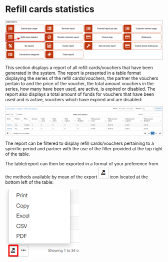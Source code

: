 Refill cards statistics
================

![Refill cards statistics](1.png)

This section displays a report of all refill cards/vouchers that have been generated in the system. The report is presented in a table format displaying the series of the refill cards/vouchers, the partner the vouchers pertain to and the price of the voucher, the total amount vouchers in the series, how many have been used, are active, is expired or disabled. The report also displays a total amount of funds for vouchers that have been used and is active, vouchers which have expired and are disabled:

![Vouchers](2.png)

The report can be filtered to display refill cards/vouchers pertaining to a specific period and partner with the use of the filter provided at the top right of the table.

The table/report can then be exported in a format of your preference from the methods available by mean of the export <icon class="image-icon">![Export](export.png)</icon> icon located at the bottom left of the table:

![Export](export1.png)
